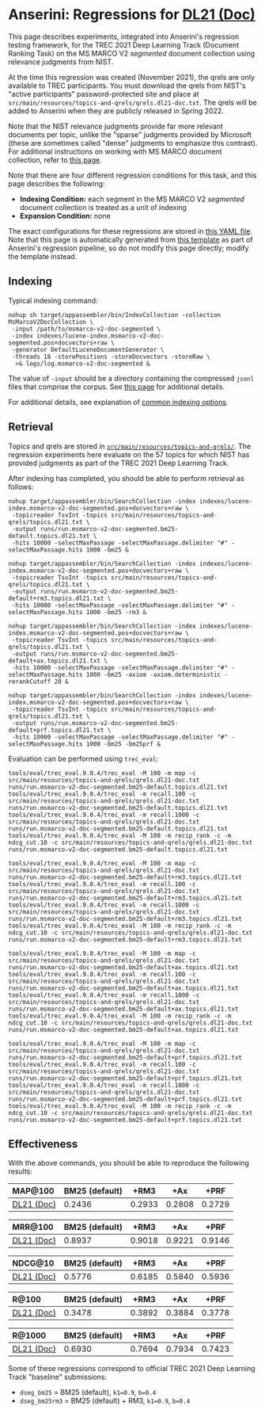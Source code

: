 # Anserini: Regressions for [DL21 (Doc)](https://microsoft.github.io/msmarco/TREC-Deep-Learning.html)

This page describes experiments, integrated into Anserini's regression testing framework, for the TREC 2021 Deep Learning Track (Document Ranking Task) on the MS MARCO V2 _segmented_ document collection using relevance judgments from NIST.

At the time this regression was created (November 2021), the qrels are only available to TREC participants.
You must download the qrels from NIST's "active participants" password-protected site and place at `src/main/resources/topics-and-qrels/qrels.dl21-doc.txt`.
The qrels will be added to Anserini when they are publicly released in Spring 2022.

Note that the NIST relevance judgments provide far more relevant documents per topic, unlike the "sparse" judgments provided by Microsoft (these are sometimes called "dense" judgments to emphasize this contrast).
For additional instructions on working with MS MARCO document collection, refer to [this page](experiments-msmarco-v2.md).

Note that there are four different regression conditions for this task, and this page describes the following:

+ **Indexing Condition:** each segment in the MS MARCO V2 _segmented_ document collection is treated as a unit of indexing
+ **Expansion Condition:** none

The exact configurations for these regressions are stored in [this YAML file](../src/main/resources/regression/dl21-doc-segmented.yaml).
Note that this page is automatically generated from [this template](../src/main/resources/docgen/templates/dl21-doc-segmented.template) as part of Anserini's regression pipeline, so do not modify this page directly; modify the template instead.

## Indexing

Typical indexing command:

```
nohup sh target/appassembler/bin/IndexCollection -collection MsMarcoV2DocCollection \
 -input /path/to/msmarco-v2-doc-segmented \
 -index indexes/lucene-index.msmarco-v2-doc-segmented.pos+docvectors+raw \
 -generator DefaultLuceneDocumentGenerator \
 -threads 18 -storePositions -storeDocvectors -storeRaw \
  >& logs/log.msmarco-v2-doc-segmented &
```

The value of `-input` should be a directory containing the compressed `jsonl` files that comprise the corpus.
See [this page](experiments-msmarco-v2.md) for additional details.

For additional details, see explanation of [common indexing options](common-indexing-options.md).

## Retrieval

Topics and qrels are stored in [`src/main/resources/topics-and-qrels/`](../src/main/resources/topics-and-qrels/).
The regression experiments here evaluate on the 57 topics for which NIST has provided judgments as part of the TREC 2021 Deep Learning Track.
<!-- The original data can be found [here](https://trec.nist.gov/data/deep2021.html). -->

After indexing has completed, you should be able to perform retrieval as follows:

```
nohup target/appassembler/bin/SearchCollection -index indexes/lucene-index.msmarco-v2-doc-segmented.pos+docvectors+raw \
 -topicreader TsvInt -topics src/main/resources/topics-and-qrels/topics.dl21.txt \
 -output runs/run.msmarco-v2-doc-segmented.bm25-default.topics.dl21.txt \
 -hits 10000 -selectMaxPassage -selectMaxPassage.delimiter "#" -selectMaxPassage.hits 1000 -bm25 &

nohup target/appassembler/bin/SearchCollection -index indexes/lucene-index.msmarco-v2-doc-segmented.pos+docvectors+raw \
 -topicreader TsvInt -topics src/main/resources/topics-and-qrels/topics.dl21.txt \
 -output runs/run.msmarco-v2-doc-segmented.bm25-default+rm3.topics.dl21.txt \
 -hits 10000 -selectMaxPassage -selectMaxPassage.delimiter "#" -selectMaxPassage.hits 1000 -bm25 -rm3 &

nohup target/appassembler/bin/SearchCollection -index indexes/lucene-index.msmarco-v2-doc-segmented.pos+docvectors+raw \
 -topicreader TsvInt -topics src/main/resources/topics-and-qrels/topics.dl21.txt \
 -output runs/run.msmarco-v2-doc-segmented.bm25-default+ax.topics.dl21.txt \
 -hits 10000 -selectMaxPassage -selectMaxPassage.delimiter "#" -selectMaxPassage.hits 1000 -bm25 -axiom -axiom.deterministic -rerankCutoff 20 &

nohup target/appassembler/bin/SearchCollection -index indexes/lucene-index.msmarco-v2-doc-segmented.pos+docvectors+raw \
 -topicreader TsvInt -topics src/main/resources/topics-and-qrels/topics.dl21.txt \
 -output runs/run.msmarco-v2-doc-segmented.bm25-default+prf.topics.dl21.txt \
 -hits 10000 -selectMaxPassage -selectMaxPassage.delimiter "#" -selectMaxPassage.hits 1000 -bm25 -bm25prf &
```

Evaluation can be performed using `trec_eval`:

```
tools/eval/trec_eval.9.0.4/trec_eval -M 100 -m map -c src/main/resources/topics-and-qrels/qrels.dl21-doc.txt runs/run.msmarco-v2-doc-segmented.bm25-default.topics.dl21.txt
tools/eval/trec_eval.9.0.4/trec_eval -m recall.100 -c src/main/resources/topics-and-qrels/qrels.dl21-doc.txt runs/run.msmarco-v2-doc-segmented.bm25-default.topics.dl21.txt
tools/eval/trec_eval.9.0.4/trec_eval -m recall.1000 -c src/main/resources/topics-and-qrels/qrels.dl21-doc.txt runs/run.msmarco-v2-doc-segmented.bm25-default.topics.dl21.txt
tools/eval/trec_eval.9.0.4/trec_eval -M 100 -m recip_rank -c -m ndcg_cut.10 -c src/main/resources/topics-and-qrels/qrels.dl21-doc.txt runs/run.msmarco-v2-doc-segmented.bm25-default.topics.dl21.txt

tools/eval/trec_eval.9.0.4/trec_eval -M 100 -m map -c src/main/resources/topics-and-qrels/qrels.dl21-doc.txt runs/run.msmarco-v2-doc-segmented.bm25-default+rm3.topics.dl21.txt
tools/eval/trec_eval.9.0.4/trec_eval -m recall.100 -c src/main/resources/topics-and-qrels/qrels.dl21-doc.txt runs/run.msmarco-v2-doc-segmented.bm25-default+rm3.topics.dl21.txt
tools/eval/trec_eval.9.0.4/trec_eval -m recall.1000 -c src/main/resources/topics-and-qrels/qrels.dl21-doc.txt runs/run.msmarco-v2-doc-segmented.bm25-default+rm3.topics.dl21.txt
tools/eval/trec_eval.9.0.4/trec_eval -M 100 -m recip_rank -c -m ndcg_cut.10 -c src/main/resources/topics-and-qrels/qrels.dl21-doc.txt runs/run.msmarco-v2-doc-segmented.bm25-default+rm3.topics.dl21.txt

tools/eval/trec_eval.9.0.4/trec_eval -M 100 -m map -c src/main/resources/topics-and-qrels/qrels.dl21-doc.txt runs/run.msmarco-v2-doc-segmented.bm25-default+ax.topics.dl21.txt
tools/eval/trec_eval.9.0.4/trec_eval -m recall.100 -c src/main/resources/topics-and-qrels/qrels.dl21-doc.txt runs/run.msmarco-v2-doc-segmented.bm25-default+ax.topics.dl21.txt
tools/eval/trec_eval.9.0.4/trec_eval -m recall.1000 -c src/main/resources/topics-and-qrels/qrels.dl21-doc.txt runs/run.msmarco-v2-doc-segmented.bm25-default+ax.topics.dl21.txt
tools/eval/trec_eval.9.0.4/trec_eval -M 100 -m recip_rank -c -m ndcg_cut.10 -c src/main/resources/topics-and-qrels/qrels.dl21-doc.txt runs/run.msmarco-v2-doc-segmented.bm25-default+ax.topics.dl21.txt

tools/eval/trec_eval.9.0.4/trec_eval -M 100 -m map -c src/main/resources/topics-and-qrels/qrels.dl21-doc.txt runs/run.msmarco-v2-doc-segmented.bm25-default+prf.topics.dl21.txt
tools/eval/trec_eval.9.0.4/trec_eval -m recall.100 -c src/main/resources/topics-and-qrels/qrels.dl21-doc.txt runs/run.msmarco-v2-doc-segmented.bm25-default+prf.topics.dl21.txt
tools/eval/trec_eval.9.0.4/trec_eval -m recall.1000 -c src/main/resources/topics-and-qrels/qrels.dl21-doc.txt runs/run.msmarco-v2-doc-segmented.bm25-default+prf.topics.dl21.txt
tools/eval/trec_eval.9.0.4/trec_eval -M 100 -m recip_rank -c -m ndcg_cut.10 -c src/main/resources/topics-and-qrels/qrels.dl21-doc.txt runs/run.msmarco-v2-doc-segmented.bm25-default+prf.topics.dl21.txt
```

## Effectiveness

With the above commands, you should be able to reproduce the following results:

MAP@100                                 | BM25 (default)| +RM3      | +Ax       | +PRF      |
:---------------------------------------|-----------|-----------|-----------|-----------|
[DL21 (Doc)](https://microsoft.github.io/msmarco/TREC-Deep-Learning)| 0.2436    | 0.2933    | 0.2808    | 0.2729    |


MRR@100                                 | BM25 (default)| +RM3      | +Ax       | +PRF      |
:---------------------------------------|-----------|-----------|-----------|-----------|
[DL21 (Doc)](https://microsoft.github.io/msmarco/TREC-Deep-Learning)| 0.8937    | 0.9018    | 0.9221    | 0.9146    |


NDCG@10                                 | BM25 (default)| +RM3      | +Ax       | +PRF      |
:---------------------------------------|-----------|-----------|-----------|-----------|
[DL21 (Doc)](https://microsoft.github.io/msmarco/TREC-Deep-Learning)| 0.5776    | 0.6185    | 0.5840    | 0.5936    |


R@100                                   | BM25 (default)| +RM3      | +Ax       | +PRF      |
:---------------------------------------|-----------|-----------|-----------|-----------|
[DL21 (Doc)](https://microsoft.github.io/msmarco/TREC-Deep-Learning)| 0.3478    | 0.3892    | 0.3884    | 0.3778    |


R@1000                                  | BM25 (default)| +RM3      | +Ax       | +PRF      |
:---------------------------------------|-----------|-----------|-----------|-----------|
[DL21 (Doc)](https://microsoft.github.io/msmarco/TREC-Deep-Learning)| 0.6930    | 0.7694    | 0.7934    | 0.7423    |

Some of these regressions correspond to official TREC 2021 Deep Learning Track "baseline" submissions:

+ `dseg_bm25` = BM25 (default), `k1=0.9`, `b=0.4`
+ `dseg_bm25rm3` = BM25 (default) + RM3, `k1=0.9`, `b=0.4`
